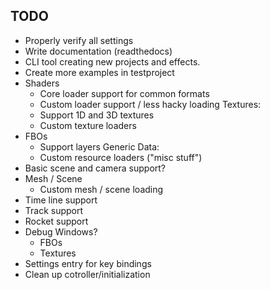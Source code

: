 
## TODO

- Properly verify all settings
- Write documentation (readthedocs)
- CLI tool creating new projects and effects.
- Create more examples in testproject
- Shaders
  - Core loader support for common formats
  - Custom loader support / less hacky loading
Textures:
  - Support 1D and 3D textures
  - Custom texture loaders
- FBOs
  - Support layers
Generic Data:
  - Custom resource loaders ("misc stuff")
- Basic scene and camera support?
- Mesh / Scene
  - Custom mesh / scene loading
- Time line support
- Track support
- Rocket support
- Debug Windows?
  - FBOs
  - Textures
- Settings entry for key bindings
- Clean up cotroller/initialization